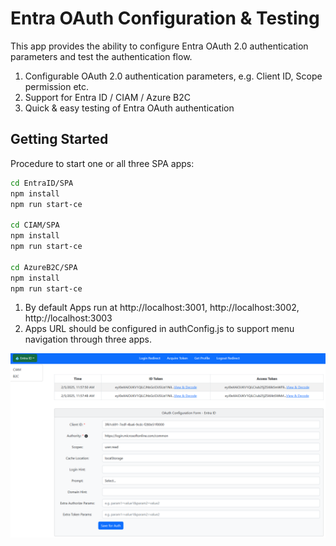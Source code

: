 # Entra OAuth Configuration & Testing

This app provides the ability to configure Entra OAuth 2.0 authentication parameters and test the authentication flow.

1. Configurable OAuth 2.0 authentication parameters, e.g. Client ID, Scope permission etc.
2. Support for Entra ID / CIAM / Azure B2C  
3. Quick & easy testing of Entra OAuth authentication  


## Getting Started

Procedure to start one or all three SPA apps:
   ```bash
   cd EntraID/SPA
   npm install
   npm run start-ce

   cd CIAM/SPA 
   npm install
   npm run start-ce

   cd AzureB2C/SPA 
   npm install
   npm run start-ce
   ```

1. By default Apps run at http://localhost:3001, http://localhost:3002, http://localhost:3003
2. Apps URL should be configured in authConfig.js to support menu navigation through three apps.

![Screenshot](ReadmeFiles/EntraOauth.png)
